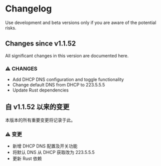 # Changelog
Use development and beta versions only if you are aware of the potential risks.

## Changes since v1.1.52
All significant changes in this version are documented here.

### ⚠ CHANGES
- Add DHCP DNS configuration and toggle functionality
- Change default DNS from DHCP to 223.5.5.5
- Update Rust dependencies


## 自 v1.1.52 以来的变更
本版本的所有重要变更将记录于此。

### ⚠ 变更
- 新增 DHCP DNS 配置及开关功能
- 将默认 DNS 从 DHCP 获取改为 223.5.5.5
- 更新 Rust 依赖